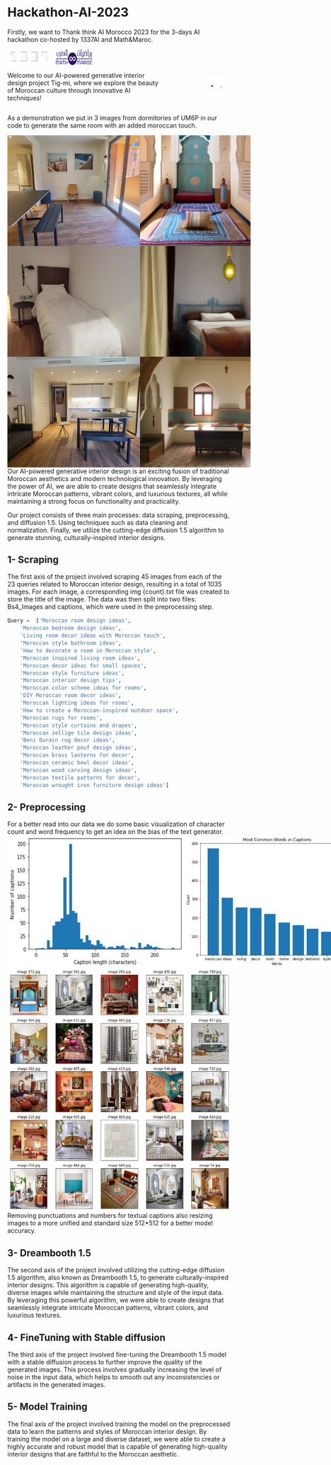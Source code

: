 # Hackathon-AI-2023
Firstly, we want to Thank think AI Morocco 2023 for the 3-days AI hackathon co-hosted by 1337AI and Math&amp;Maroc.

<div style="display:flex;">
  <img src="./img/img_1.png" width="100" />
  <img src="./img/img_2.png" width="100" /> 
</div>

<div style="display: flex; align-items: center;">
  
  <p>Welcome to our AI-powered generative interior design project Tig-mi, where we explore the beauty of Moroccan culture through innovative AI techniques!</p>
  <img src="./img/img_3.png" alt="alt text" width="10%" height="auto" style="margin-left: 100px;">
</div>
 

As a demonstration we put in 3 images from dormitories of UM6P in our code to generate the same room with an added moroccan touch.
<div style="display:flex;">
  <img src="./img/img_4.jpg" width="300" height="250" />
  <img src="./img/img_5.png" width="300" height="250"/> 
</div>
<div style="display:flex;">
  <img src="./img/2.jpeg" width="300" height="250" />
  <img src="./img/m1.png" width="300" height="250"/> 
</div>
<div style="display:flex;">
  <img src="./img/2.jpg" width="300" height="250" />
  <img src="./img/m2.png" width="300" height="250"/> 
</div>
Our AI-powered generative interior design is an exciting fusion of traditional Moroccan aesthetics and modern technological innovation. By leveraging the power of AI, we are able to create designs that seamlessly integrate intricate Moroccan patterns, vibrant colors, and luxurious textures, all while maintaining a strong focus on functionality and practicality.

Our project consists of three main processes: data scraping, preprocessing, and diffusion 1.5. Using techniques such as data cleaning and normalization. Finally, we utilize the cutting-edge diffusion 1.5 algorithm to generate stunning, culturally-inspired interior designs.




<h2>1- Scraping</h2>
The first axis of the project involved scraping 45 images from each of the 23 queries related to Moroccan interior design, resulting in a total of 1035 images. For each image, a corresponding img {count}.txt file was created to store the title of the image. The data was then split into two files: Bs4_Images and captions, which were used in the preprocessing step.

```python
Query =  ['Moroccan room design ideas',
    'Moroccan bedroom design ideas',
    'Living room decor ideas with Moroccan touch',
    'Moroccan style bathroom ideas',
    'How to decorate a room in Moroccan style',
    'Moroccan inspired living room ideas',
    'Moroccan decor ideas for small spaces',
    'Moroccan style furniture ideas',
    'Moroccan interior design tips',
    'Moroccan color scheme ideas for rooms',
    'DIY Moroccan room decor ideas',
    'Moroccan lighting ideas for rooms',
    'How to create a Moroccan-inspired outdoor space',
    'Moroccan rugs for rooms',
    'Moroccan style curtains and drapes',
    'Moroccan zellige tile design ideas', 
    'Beni Ourain rug decor ideas', 
    'Moroccan leather pouf design ideas', 
    'Moroccan brass lanterns for decor', 
    'Moroccan ceramic bowl decor ideas', 
    'Moroccan wood carving design ideas', 
    'Moroccan textile patterns for decor', 
    'Moroccan wrought iron furniture design ideas']
 ```   

 
<h2> 2- Preprocessing </h2>
 For a better read into our data we do some basic visualization of character count and word frequency to get an idea on the bias of the text generator.
 <div style="display:flex;">
  <img src="./img/Figure2.png" width="400"  height="300" />
  <img src="./img/Figure3.png" width="400" height="300" /> 
</div>
<div style="display:flex;">
  <img src="./img/Figure4.png"  width="800"  height="550" /></div>
 Removing punctuations and numbers for textual captions also resizing images to a more unified and standard size 512*512 for a better model accuracy.


<h2> 3- Dreambooth 1.5</h2>
The second axis of the project involved utilizing the cutting-edge diffusion 1.5 algorithm, also known as Dreambooth 1.5, to generate culturally-inspired interior designs. This algorithm is capable of generating high-quality, diverse images while maintaining the structure and style of the input data. By leveraging this powerful algorithm, we were able to create designs that seamlessly integrate intricate Moroccan patterns, vibrant colors, and luxurious textures.

<h2>  4- FineTuning with Stable diffusion</h2>
The third axis of the project involved fine-tuning the Dreambooth 1.5 model with a stable diffusion process to further improve the quality of the generated images. This process involves gradually increasing the level of noise in the input data, which helps to smooth out any inconsistencies or artifacts in the generated images.

<h2> 5- Model Training </h2>
The final axis of the project involved training the model on the preprocessed data to learn the patterns and styles of Moroccan interior design. By training the model on a large and diverse dataset, we were able to create a highly accurate and robust model that is capable of generating high-quality interior designs that are faithful to the Moroccan aesthetic.
 
 
 
 
 
 
 
 
 
 
 
 
 
 
 
 
 
 
